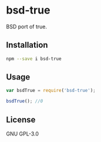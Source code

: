 # bsd-true

BSD port of true.

## Installation

```sh
npm --save i bsd-true
```

## Usage

```javascript
var bsdTrue = require('bsd-true');

bsdTrue(); //0
```

## License

GNU GPL-3.0
